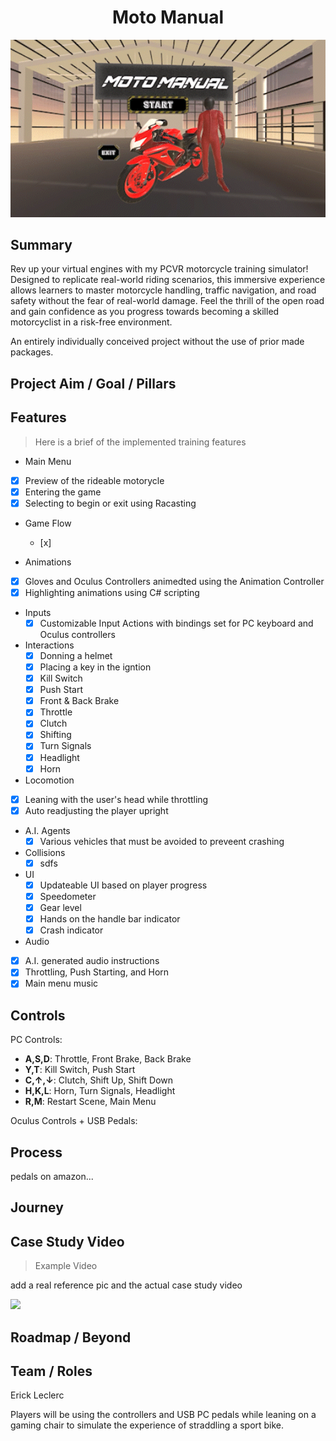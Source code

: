 <h1 align="center"> Moto Manual </h1>

<p align="center">
  <img alt="Preview" width="660" alt="preview" src="https://github.com/erickleclerc/Moto-Manual-1/blob/main/Assets/Scenes/Videos/ReadMEGif.gif">
<p align="center">

## Summary
Rev up your virtual engines with my PCVR motorcycle training simulator! Designed to replicate real-world riding scenarios, this immersive experience allows learners to master motorcycle handling, traffic navigation, and road safety without the fear of real-world damage. Feel the thrill of the open road and gain confidence as you progress towards becoming a skilled motorcyclist in a risk-free environment.

An entirely individually conceived project without the use of prior made packages.

## Project Aim / Goal / Pillars


## Features
> Here is a brief of the implemented training features

* Main Menu
 - [x] Preview of the rideable motorycle
 - [x] Entering the game
 - [x] Selecting to begin or exit using Racasting

* Game Flow
  - [x] 

* Animations
 - [x] Gloves and Oculus Controllers animedted using the Animation Controller
 - [x] Highlighting animations using C# scripting

* Inputs
  - [x] Customizable Input Actions with bindings set for PC keyboard and Oculus controllers

* Interactions
  - [x] Donning a helmet
  - [x] Placing a key in the igntion
  - [x] Kill Switch
  - [x] Push Start
  - [x] Front & Back Brake
  - [x] Throttle
  - [x] Clutch
  - [x] Shifting
  - [x] Turn Signals
  - [x] Headlight
  - [x] Horn

 * Locomotion
  - [x] Leaning with the user's head while throttling
  - [x] Auto readjusting the player upright

* A.I. Agents
  - [x] Various vehicles that must be avoided to preveent crashing
 
* Collisions
  - [x] sdfs
 
* UI
  - [x] Updateable UI based on player progress
  - [x] Speedometer
  - [x] Gear level
  - [x] Hands on the handle bar indicator
  - [x] Crash indicator

 * Audio
  - [x] A.I. generated audio instructions
  - [x] Throttling, Push Starting, and Horn
  - [x] Main menu music 

## Controls
PC Controls:
* **A,S,D**: Throttle, Front Brake, Back Brake
* **Y,T**: Kill Switch, Push Start
*  **C,↑,↓**: Clutch, Shift Up, Shift Down
*  **H,K,L**: Horn, Turn Signals, Headlight
*  **R,M**: Restart Scene, Main Menu

Oculus Controls + USB Pedals:


## Process 
pedals on amazon...

## Journey



## Case Study Video 
> Example Video

add a real reference pic and the actual case study video

[![](http://i3.ytimg.com/vi/G7rzMntNpz4/hqdefault.jpg)](https://vimeo.com/manage/videos/840202116)
## Roadmap / Beyond


## Team / Roles
Erick Leclerc

Players will be using the controllers and USB PC pedals while leaning on a gaming chair to simulate the experience of straddling a sport bike.

